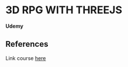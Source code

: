 # 3D RPG WITH THREEJS
**Udemy**

## References

Link course [here](https://www.udemy.com/course/create-a-3d-rpg-game-with-threejs)